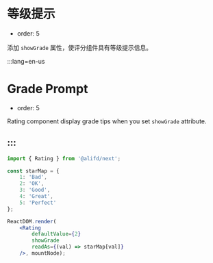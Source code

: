 # 等级提示

- order: 5

添加 `showGrade` 属性，使评分组件具有等级提示信息。

:::lang=en-us
# Grade Prompt

- order: 5

Rating component display grade tips when you set  `showGrade` attribute.

:::
---

````jsx
import { Rating } from '@alifd/next';

const starMap = {
    1: 'Bad',
    2: 'OK',
    3: 'Good',
    4: 'Great',
    5: 'Perfect'
};

ReactDOM.render(
    <Rating 
        defaultValue={2} 
        showGrade
        readAs={(val) => starMap[val]} 
    />, mountNode);
````
